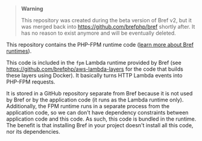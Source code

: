 > **Warning**
>
> This repository was created during the beta version of Bref v2, but it was merged back into https://github.com/brefphp/bref shortly after. It has no reason to exist anymore and will be eventually deleted.

This repository contains the PHP-FPM runtime code ([learn more about Bref runtimes](https://bref.sh/docs/runtimes/)).

This code is included in the `fpm` Lambda runtime provided by Bref (see https://github.com/brefphp/aws-lambda-layers for the code that builds these layers using Docker). It basically turns HTTP Lambda events into PHP-FPM requests.

It is stored in a GitHub repository separate from Bref because it is not used by Bref or by the application code (it runs as the Lambda runtime only). Additionally, the FPM runtime runs in a separate process from the application code, so we can don't have dependency constraints between application code and this code. As such, this code is bundled in the runtime. The benefit is that installing Bref in your project doesn't install all this code, nor its dependencies.

